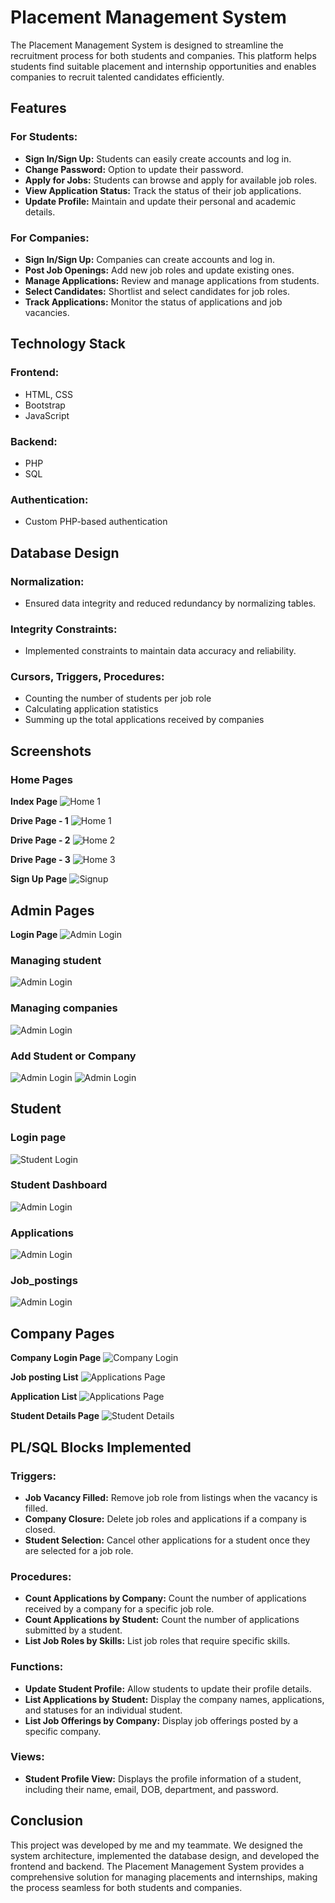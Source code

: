 # Placement Management System

The Placement Management System is designed to streamline the recruitment process for both students and companies. This platform helps students find suitable placement and internship opportunities and enables companies to recruit talented candidates efficiently.

## Features

### For Students:
- **Sign In/Sign Up:** Students can easily create accounts and log in.
- **Change Password:** Option to update their password.
- **Apply for Jobs:** Students can browse and apply for available job roles.
- **View Application Status:** Track the status of their job applications.
- **Update Profile:** Maintain and update their personal and academic details.

### For Companies:
- **Sign In/Sign Up:** Companies can create accounts and log in.
- **Post Job Openings:** Add new job roles and update existing ones.
- **Manage Applications:** Review and manage applications from students.
- **Select Candidates:** Shortlist and select candidates for job roles.
- **Track Applications:** Monitor the status of applications and job vacancies.

## Technology Stack

### Frontend:
- HTML, CSS
- Bootstrap
- JavaScript

### Backend:
- PHP
- SQL

### Authentication:
- Custom PHP-based authentication

## Database Design

### Normalization:
- Ensured data integrity and reduced redundancy by normalizing tables.

### Integrity Constraints:
- Implemented constraints to maintain data accuracy and reliability.

### Cursors, Triggers, Procedures:
- Counting the number of students per job role
- Calculating application statistics
- Summing up the total applications received by companies

## Screenshots

### Home Pages

**Index Page**
![Home 1](Screenshots/Login.png)

**Drive Page - 1**
![Home 1](Screenshots/home-1.png)

**Drive Page - 2**
![Home 2](Screenshots/home-3.png)

**Drive Page - 3**
![Home 3](Screenshots/home-2.png)


**Sign Up Page**
![Signup](Screenshots/Signup.png)

## Admin Pages
**Login Page**
![Admin Login](Screenshots/admin/admin_login.png)


### Managing student
![Admin Login](Screenshots/admin/manage_students.png)


### Managing companies
![Admin Login](Screenshots/admin/manage_companies.png)

### Add Student or Company

![Admin Login](Screenshots/admin/add_student.png)
![Admin Login](Screenshots/admin/add_company.png)

## Student

### Login page
![Student Login](Screenshots/student/student_login.png)

### Student Dashboard

![Admin Login](Screenshots/student/student_dashboard.png)

### Applications

![Admin Login](Screenshots/student/Student_application.png)


### Job_postings

![Admin Login](Screenshots/student/Company_listing.png)



## Company Pages

**Company Login Page**
![Company Login](Screenshots/company/company_login.png)

**Job posting List**
![Applications Page](Screenshots/company/job_postings.png)

**Application List**
![Applications Page](Screenshots/company/Applications_list.png)

**Student Details Page**
![Student Details](Screenshots/company/Student_details.png)

## PL/SQL Blocks Implemented

### Triggers:
- **Job Vacancy Filled:** Remove job role from listings when the vacancy is filled.
- **Company Closure:** Delete job roles and applications if a company is closed.
- **Student Selection:** Cancel other applications for a student once they are selected for a job role.

### Procedures:
- **Count Applications by Company:** Count the number of applications received by a company for a specific job role.
- **Count Applications by Student:** Count the number of applications submitted by a student.
- **List Job Roles by Skills:** List job roles that require specific skills.

### Functions:
- **Update Student Profile:** Allow students to update their profile details.
- **List Applications by Student:** Display the company names, applications, and statuses for an individual student.
- **List Job Offerings by Company:** Display job offerings posted by a specific company.

### Views:
- **Student Profile View:** Displays the profile information of a student, including their name, email, DOB, department, and password.

## Conclusion
This project was developed by me and my teammate. We designed the system architecture, implemented the database design, and developed the frontend and backend. The Placement Management System provides a comprehensive solution for managing placements and internships, making the process seamless for both students and companies.

